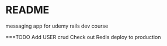 # README

messaging app for udemy rails dev course

===TODO
Add USER crud
Check out Redis
deploy to production
